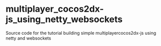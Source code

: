 # multiplayer_cocos2dx-js_using_netty_websockets
Source code for the tutorial building simple multiplayercocos2dx-js using netty and websockets
